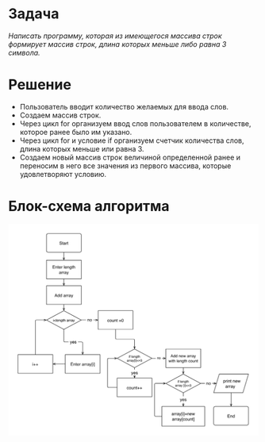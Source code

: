# **Задача**

*Написать программу, которая из имеющегося массива строк формирует массив строк, длина которых меньше либо равна 3 символа.* 

# **Решение**

* Пользователь вводит количество желаемых для ввода слов.
* Создаем массив строк.
* Через цикл for организуем ввод слов пользователем в количестве, которое ранее было им указано.
* Через цикл for и условие if организуем счетчик количества слов, длина которых меньше или равна 3.
* Создаем новый массив строк величиной определенной ранее и переносим в него все значения из первого массива, которые удовлетворяют условию.

# **Блок-схема алгоритма**

![Блок-схема алгоритма](https://github.com/mikhaillazarenko86/final/blob/master/IMG_0412.PNG?raw=true)